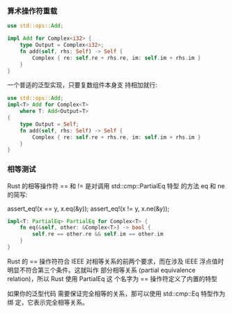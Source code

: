 ### 算术操作符重载

```rust
use std::ops::Add;

impl Add for Complex<i32> {
    type Output = Complex<i32>;
    fn add(self, rhs: Self) -> Self {
        Complex { re: self.re + rhs.re, im: self.im + rhs.im }
    }
}
```

一个普适的泛型实现，只要复数组件本身支 持相加就行:
```rust
use std::ops::Add;
impl<T> Add for Complex<T>
    where T: Add<Output=T>
{
    type Output = Self;
    fn add(self, rhs: Self) -> Self {
        Complex { re: self.re + rhs.re, im: self.im + rhs.im }
    }
}

```

### 相等测试

Rust 的相等操作符 == 和 != 是对调用 std::cmp::PartialEq 特型 的方法 eq 和 ne 的简写:

assert_eq!(x == y, x.eq(&y));
assert_eq!(x != y, x.ne(&y));

```rust
impl<T: PartialEq> PartialEq for Complex<T> {
    fn eq(&self, other: &Complex<T>) -> bool {
        self.re == other.re && self.im == other.im
    }
}
```

Rust 的 == 操作符符合 IEEE 对相等关系的前两个要求，而在涉及 IEEE 浮点值时明显不符合第三个条件。这就叫作  部分相等关系
(partial equivalence relation)，所以 Rust 使用 PartialEq 这 个名字为 == 操作符定义了内置的特型

如果你的泛型代码 需要保证完全相等的关系，那可以使用 std::cmp::Eq 特型作为绑 定，它表示完全相等关系。

